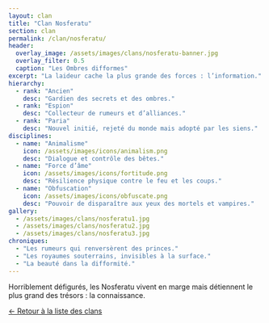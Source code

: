 ```yaml
---
layout: clan
title: "Clan Nosferatu"
section: clan
permalink: /clan/nosferatu/
header:
  overlay_image: /assets/images/clans/nosferatu-banner.jpg
  overlay_filter: 0.5
  caption: "Les Ombres difformes"
excerpt: "La laideur cache la plus grande des forces : l’information."
hierarchy:
  - rank: "Ancien"
    desc: "Gardien des secrets et des ombres."
  - rank: "Espion"
    desc: "Collecteur de rumeurs et d’alliances."
  - rank: "Paria"
    desc: "Nouvel initié, rejeté du monde mais adopté par les siens."
disciplines:
  - name: "Animalisme"
    icon: /assets/images/icons/animalism.png
    desc: "Dialogue et contrôle des bêtes."
  - name: "Force d’âme"
    icon: /assets/images/icons/fortitude.png
    desc: "Résilience physique contre le feu et les coups."
  - name: "Obfuscation"
    icon: /assets/images/icons/obfuscate.png
    desc: "Pouvoir de disparaître aux yeux des mortels et vampires."
gallery:
  - /assets/images/clans/nosferatu1.jpg
  - /assets/images/clans/nosferatu2.jpg
  - /assets/images/clans/nosferatu3.jpg
chroniques:
  - "Les rumeurs qui renversèrent des princes."
  - "Les royaumes souterrains, invisibles à la surface."
  - "La beauté dans la difformité."
---
```


Horriblement défigurés, les Nosferatu vivent en marge mais détiennent le plus grand des trésors : la connaissance.

[← Retour à la liste des clans](/univers/clans/)

